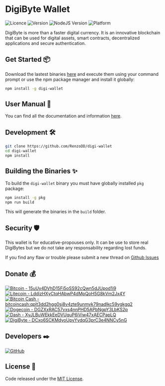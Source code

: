 # DigiByte Wallet

![Licence](https://img.shields.io/badge/licence-MIT-green)
![Version](https://img.shields.io/npm/v/digi-wallet?label=version)
![NodeJS Version](https://img.shields.io/badge/nodejs-14.18.2-blue)
![Platform](https://img.shields.io/badge/platform-linux--64%20%7C%20win--64%20%7Cmac--64-lightgrey)

DigiByte is more than a faster digital currency. It is an innovative blockchain that can be used for digital assets, smart contracts, decentralized applications and secure authentication.

## Get Started 📦

Download the lastest binaries [here](https://github.com/RenzoDD/digi-wallet/releases) and execute them using your command prompt or use the npm package manager and install it globally:

```sh
npm install -g digi-wallet
```

## User Manual 📖

You can find all the documentation and information [here](MANUAL.md).

## Development 🛠️

```sh
git clone https://github.com/RenzoDD/digi-wallet
cd digi-wallet
npm install
```

## Building the Binaries ✨

To build the `digi-wallet` binary you must have globally installed `pkg` package:

```sh
npm install -g pkg
npm run build
```

This will generate the binaries in the `build` folder.

## Security 🛡️

This wallet is for educative-propouses only. It can be use to store real DigiBytes but we do not take any responsability regarding lost funds.

If you find any flaw or trouble please submit a new thread on [Github Issues](https://github.com/RenzoDD/digi-wallet/issues)

## Donate 💰

[![Bitcoin - 15uUy4DVhD15Fi5oSS92cQwn5dJUpod1i9](https://img.shields.io/badge/Bitcoin--blue?style=social&logo=bitcoin)](https://bitcoinblockexplorers.com/address/15uUy4DVhD15Fi5oSS92cQwn5dJUpod1i9)
[![Litecoin - LddizHXyCtqHAbwP4dMpQoH5G8kVm2Jx4Y](https://img.shields.io/badge/Litecoin--blue?style=social&logo=litecoin)](https://litecoinblockexplorer.net/address/LddizHXyCtqHAbwP4dMpQoH5G8kVm2Jx4Y)
[![Bitcoin Cash - bitcoincash:qplt3dd2hgg0sj8v4zte9unmvk79nadlkc59vgkgq2](https://img.shields.io/badge/Bitcoin%20Cash--blue?style=social&logo=bitcoincash)](https://bchblockexplorer.com/address/bitcoincash:qplt3dd2hgg0sj8v4zte9unmvk79nadlkc59vgkgq2)
[![Dogecoin - DGZXxRAC57vxs4nnPHD5APbNgpY3LbKS2p](https://img.shields.io/badge/Dogecoin--blue?style=social&logo=dogecoin)](https://dogeblocks.com/address/DGZXxRAC57vxs4nnPHD5APbNgpY3LbKS2p)
[![Dash - XyJLBuWEkkEeDVUquP6iViw47xAECPapLQ](https://img.shields.io/badge/Dash--blue?style=social&logo=dash)](https://dashblockexplorer.com/address/XyJLBuWEkkEeDVUquP6iViw47xAECPapLQ)
[![DigiByte - DCxo6SCKMdyoUpyYydqG3prC3e4NNCy5nG](https://img.shields.io/badge/DigiByte--blue?style=social&logo=bitcoinsv)](https://digibyteblockexplorer.com/address/DCxo6SCKMdyoUpyYydqG3prC3e4NNCy5nG)

## Developers ✒️

[![GitHub](https://img.shields.io/badge/Follow-RenzoDD-blue?logo=github&style=social)](https://github.com/RenzoDD)

## License 📄

Code released under the [MIT License](LICENSE.md).